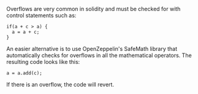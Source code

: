 Overflows are very common in solidity and must be checked for with control statements such as:

```solidity
if(a + c > a) {
  a = a + c;
}
```
An easier alternative is to use OpenZeppelin's SafeMath library that automatically checks for overflows in all the mathematical operators. The resulting code looks like this:

```solidity
a = a.add(c);
```
If there is an overflow, the code will revert.
